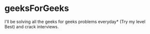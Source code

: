 # geeksForGeeks
I'll be solving all the geeks for geeks problems everyday* (Try my level Best) and crack interviews.
